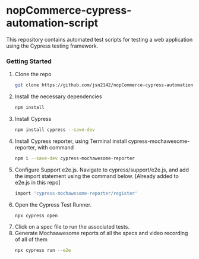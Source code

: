 # nopCommerce-cypress-automation-script
This repository contains automated test scripts for testing a web application using the Cypress testing framework.

### Getting Started

1. Clone the repo
   ```sh
   git clone https://github.com/jsn2142/nopCommerce-cypress-automation-script.git
   ```
2. Install the necessary dependencies
   ```sh
   npm install
   ``` 
3. Install Cypress
   ```sh
   npm install cypress --save-dev
   ``` 
4. Install Cypress reporter, using Terminal install cypress-mochawesome-reporter, with command
   ```sh
   npm i --save-dev cypress-mochawesome-reporter
   ```
5. Configure Support e2e.js. Navigate to cypress/support/e2e.js, and add the import statement using the command below. [Already added to e2e.js in this repo]
   ```sh
   import 'cypress-mochawesome-reporter/register'
   ```
4. Open the Cypress Test Runner.
   ```sh
   npx cypress open
   ```
5. Click on a spec file to run the associated tests. 
6. Generate Mochaawesome reports of all the specs and video recording of all of them
   ```sh
   npx cypress run --e2e
   ```
